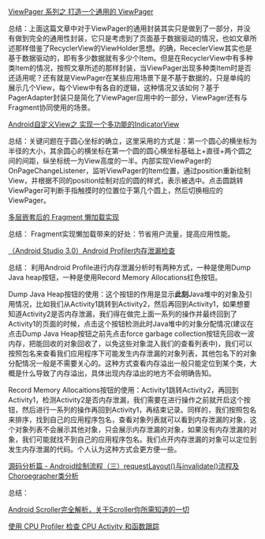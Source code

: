 [ViewPager 系列之 打造一个通用的 ViewPager](https://juejin.im/post/592df5b12f301e006c749de1)

总结：上面这篇文章中对于ViewPager的通用封装其实只是做到了一部分，并没有做到完全的通用性封装，它只是考虑到了页面基于数据驱动的情况，也如文章所述那样借鉴了RecyclerView的ViewHolder思想。的确，RececlerView其实也是基于数据驱动的，即有多少数据就有多少个Item。但是在RecyclerView中有多种类Item的情况，按照文章所述的那样封装，当ViewPager出现多种类Item时是否还适用呢？还有就是ViewPager在某些应用场景下是不基于数据的，只是单纯的展示几个View，每个View中有各自的逻辑，这种情况又该如何？基于PagerAdapter封装只是简化了ViewPager应用中的一部分，ViewPager还有与Fragment协同使用的场景。

[Android自定义View之 实现一个多功能的IndicatorView](https://www.jianshu.com/p/7833d8450405)

总结：关键问题在于圆心坐标的确立，这里采用的方式是：第一个圆心的横坐标为半径的大小，其余圆心的横坐标在第一个圆的圆心横坐标基础上+直径+两个圆之间的间距，纵坐标统一为View高度的一半。内部实现ViewPager的OnPageChangeListener，监听ViewPager的Item位置，通过position重新绘制View，并根据不同的position绘制对应的圆的样式，表示被选中。点击圆跳转ViewPager可判断手指触摸时的位置位于第几个圆上，然后切换相应的ViewPager。

[多层嵌套后的 Fragment 懒加载实现](https://juejin.im/post/5adcb0e36fb9a07aa7673fbc)

总结：
Fragment实现懒加载带来的好处：节省用户流量，提高应用性能。

[（Android Studio 3.0）Android Profiler内存泄漏检查](https://blog.csdn.net/double2hao/article/details/78784758)

总结：
利用Android Profile进行内存泄漏分析时有两种方式，一种是使用Dump Java heap按钮，一种是使用Record Memory Allocations红色按钮。

Dump Java Heap按钮的使用：这个按钮的作用是显示**此刻**Java堆中的对象及引用情况，比如我们从Activity1跳转到Activity2，然后再回到Activity1，如果想要知道Activity2是否内存泄漏，我们得在做完上面一系列的操作并最终回到了Activity1的页面的时候，点击这个按钮检测此时Java堆中的对象分配情况(建议在点击Dump Java Heap按钮之前先点击force garbage collection按钮先回收一波内存，把能回收的对象回收了，以免这些对象混入我们的查看列表中)，我们可以按照包名来查看我们应用程序下可能发生内存泄漏的对象列表，其他包名下的对象分配情况一般是不需要关心的。这种方式查看内存溢出一般只能定位到某个类，大概是什么导致了内存溢出，具体出现内存溢出的地方不会明确告知。

Record Memory Allocaitions按钮的使用：Activity1跳转Activity2，再回到Activity1，检测Activity2是否内存泄漏，我们需要在进行操作之前就开启这个按钮，然后进行一系列的操作再回到Activity1，再结束记录。同样的，我们按照包名来排序，找到自己的应用程序包名，查看对象列表就可以看到内存泄漏的对象，这个对象列表不会展示其他对象，只会展示内存泄漏的对象，如果没有内存泄漏的对象，我们可能就找不到自己的应用程序包名。我们点开内存泄漏的对象可以定位到发生内存泄漏的代码。个人认为这种方式会更方便一些。

[源码分析篇 - Android绘制流程（三）requestLayout()与invalidate()流程及Choroegrapher类分析](http://www.cnblogs.com/tiger-wang-ms/p/6592189.html)

总结：



[Android Scroller完全解析，关于Scroller你所需知道的一切](https://blog.csdn.net/guolin_blog/article/details/48719871)



[使用 CPU Profiler 检查 CPU Activity 和函数跟踪](https://developer.android.google.cn/studio/profile/cpu-profiler)